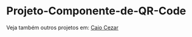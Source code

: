 # Projeto-Componente-de-QR-Code

Veja também outros projetos em: <a href="https://github.com/Skarzyll" target="_blanck">Caio Cezar</a>
